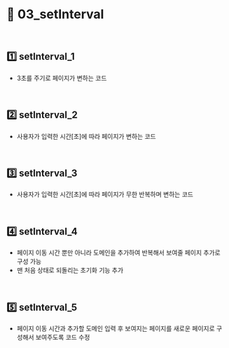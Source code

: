 # :page_facing_up: 03_setInterval

<br>

## :one: setInterval_1

- 3초를 주기로 페이지가 변하는 코드

<br>

## :two: setInterval_2

- 사용자가 입력한 시간[초]에 따라 페이지가 변하는 코드

<br>

## :three: setInterval_3

- 사용자가 입력한 시간[초]에 따라 페이지가 무한 반복하며 변하는 코드

<br>

## :four: setInterval_4

- 페이지 이동 시간 뿐만 아니라 도메인을 추가하여 반복해서 보여줄 페이지 추가로 구성 가능
- 맨 처음 상태로 되돌리는 초기화 기능 추가

<br>

## :five: setInterval_5

- 페이지 이동 시간과 추가할 도메인 입력 후 보여지는 페이지를 새로운 페이지로 구성해서 보여주도록 코드 수정